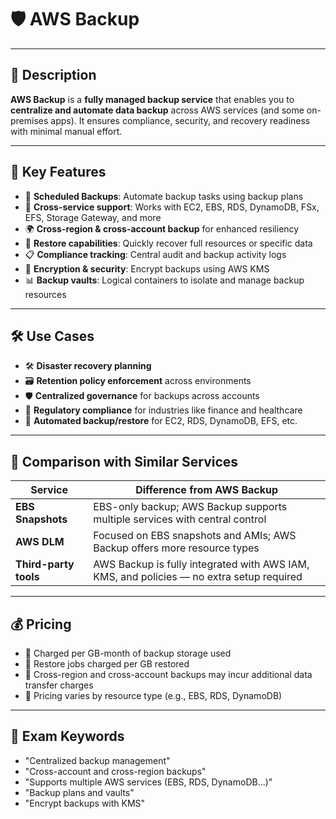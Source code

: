 # 🛡️ AWS Backup

---

## 📌 Description  
**AWS Backup** is a **fully managed backup service** that enables you to **centralize and automate data backup** across AWS services (and some on-premises apps). It ensures compliance, security, and recovery readiness with minimal manual effort.

---

## 🚀 Key Features  
- 📅 **Scheduled Backups**: Automate backup tasks using backup plans  
- 🧩 **Cross-service support**: Works with EC2, EBS, RDS, DynamoDB, FSx, EFS, Storage Gateway, and more  
- 🌍 **Cross-region & cross-account backup** for enhanced resiliency  
- 🔄 **Restore capabilities**: Quickly recover full resources or specific data  
- 📋 **Compliance tracking**: Central audit and backup activity logs  
- 🔐 **Encryption & security**: Encrypt backups using AWS KMS  
- 📊 **Backup vaults**: Logical containers to isolate and manage backup resources  

---

## 🛠️ Use Cases  
- 🛠️ **Disaster recovery planning**  
- 🗃️ **Retention policy enforcement** across environments  
- 🛡️ **Centralized governance** for backups across accounts  
- 🏢 **Regulatory compliance** for industries like finance and healthcare  
- 🔄 **Automated backup/restore** for EC2, RDS, DynamoDB, EFS, etc.  

---

## 🔁 Comparison with Similar Services  

| Service             | Difference from AWS Backup |
|---------------------|-----------------------------|
| **EBS Snapshots**   | EBS-only backup; AWS Backup supports multiple services with central control |
| **AWS DLM**         | Focused on EBS snapshots and AMIs; AWS Backup offers more resource types |
| **Third-party tools** | AWS Backup is fully integrated with AWS IAM, KMS, and policies — no extra setup required |

---

## 💰 Pricing  
- 💾 Charged per GB-month of backup storage used  
- 🔄 Restore jobs charged per GB restored  
- 🚀 Cross-region and cross-account backups may incur additional data transfer charges  
- 🧮 Pricing varies by resource type (e.g., EBS, RDS, DynamoDB)

---

## 🧠 Exam Keywords  
- "Centralized backup management"  
- "Cross-account and cross-region backups"  
- "Supports multiple AWS services (EBS, RDS, DynamoDB...)"  
- "Backup plans and vaults"  
- "Encrypt backups with KMS"
